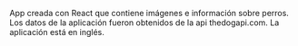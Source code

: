 App creada con React que contiene imágenes e información sobre perros. Los datos de la aplicación fueron obtenidos de la api thedogapi.com. La aplicación está en inglés.
